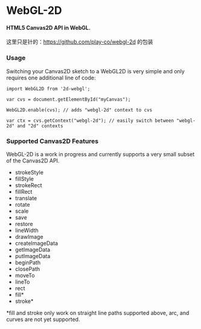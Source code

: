 WebGL-2D
========

#### HTML5 Canvas2D API in WebGL. ####

这里只是针的：https://github.com/play-co/webgl-2d 的包装

### Usage ###

Switching your Canvas2D sketch to a WebGL2D is very simple and only requires one additional line of code:

    import WebGL2D from '2d-webgl';

    var cvs = document.getElementById("myCanvas");

    WebGL2D.enable(cvs); // adds "webgl-2d" context to cvs

    var ctx = cvs.getContext("webgl-2d"); // easily switch between "webgl-2d" and "2d" contexts

### Supported Canvas2D Features ###

WebGL-2D is a work in progress and currently supports a very small subset of the Canvas2D API. 

* strokeStyle
* fillStyle
* strokeRect
* fillRect
* translate
* rotate
* scale
* save
* restore
* lineWidth
* drawImage
* createImageData
* getImageData
* putImageData
* beginPath
* closePath
* moveTo
* lineTo
* rect
* fill*
* stroke* 

*fill and stroke only work on straight line paths supported above, arc, and curves are not yet supported.
